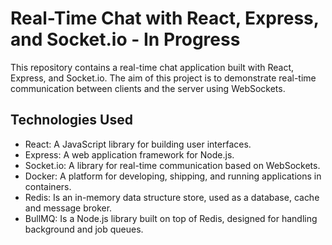 # Real-Time Chat with React, Express, and Socket.io - In Progress

This repository contains a real-time chat application built with React, Express, and Socket.io. The aim of this project is to demonstrate real-time communication between clients and the server using WebSockets.

## Technologies Used

- React: A JavaScript library for building user interfaces.
- Express: A web application framework for Node.js.
- Socket.io: A library for real-time communication based on WebSockets.
- Docker: A platform for developing, shipping, and running applications in containers.
- Redis: Is an in-memory data structure store, used as a database, cache and message broker.
- BullMQ: Is a Node.js library built on top of Redis, designed for handling background and job queues.




